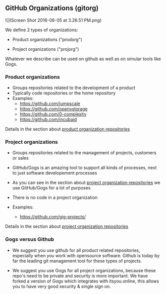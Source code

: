 ## GitHub Organizations \(gitorg\)

![](Screen Shot 2016-06-05 at 3.26.51 PM.png)

We define 2 types of organizations:

* Product organizations \("prodorg"\)

* Project organizations \("projorg"\)

Whatever we describe can be used on github as well as on simular tools like Gogs.

### Product organizations

* Groups repositories related to the development of a product
* Typically code repositories or the home repository
* Examples:
  * [https:\/\/github.com\/jumpscale](https://github.com/jumpscale)
  * [https:\/\/github.com\/openvstorage](https://github.com/openvstorage)
  * [https:\/\/github.com\/0-complexity](https://github.com/0-complexity)
  * [https:\/\/github.com\/incubaid](https://github.com/incubaid)

Details in the section about [product organization repositories](prodorg_repos.md)

### Project organizations

* Groups repositories related to the management of projects, customers or sales

* GitHub\/Gogs is an amazing tool to support all kinds of processes, next to just software developement processes

* As you can see in the section about [project organization repositories](projorg_repos.md) we use GitHub\/Gogs for a lot of purposes

* There is no code in a project organization

* Examples:
  * [https:\/\/github.com\/gig-projects\/](https://github.com/gig-projects/)

Details in the section about [project organization repositories](projorg_repos.md)

### Gogs versus Github

* We suggest you use github for all product related repositories, especially when you work with opensource software. Github is today by far the leading git management tool for these types of projects.

* We suggest you use Gogs for all project organizations, because these repo's need to be private and security is more important. We have forked a version of Gogs which integrates with itsyou.online, this allows you to have very good security & single sign on.
